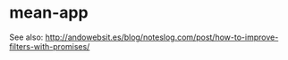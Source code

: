# mean-app

See also: http://andowebsit.es/blog/noteslog.com/post/how-to-improve-filters-with-promises/
